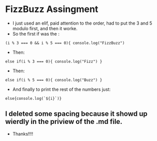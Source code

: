 # FizzBuzz Assingment

- I just used an elif, paid attention to the order, had to put the 3 and 5 modulo first, and then it worke.
- So the first if was the :

`(i % 3 === 0 && i % 5 === 0){
    console.log("FizzBuzz")`
	
- Then:

`else if(i % 3 === 0){
    console.log("Fizz")
    }`
	
- Then:

`else if(i % 5 === 0){
    console.log("Buzz")
    }`
	
- And finally to print the rest of the numbers just:

```else{console.log(`${i}`)}```

## I deleted some spacing because it showd up wierdly in the priview of the .md file.

- Thanks!!!!